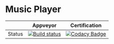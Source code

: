 # Music Player

||Appveyor|Certification|
|:---:|:---:|:---:|
|Status|[![Build status](https://ci.appveyor.com/api/projects/status/xjh2kyvvun0c7ebf?svg=true)](https://ci.appveyor.com/project/AlexS98/musicplayer)|[![Codacy Badge](https://api.codacy.com/project/badge/Grade/fc1e044500a94156973ef82d6dfab3d7)](https://www.codacy.com/app/AlexS98/MusicPlayer?utm_source=github.com&amp;utm_medium=referral&amp;utm_content=AlexS98/MusicPlayer&amp;utm_campaign=Badge_Grade)|